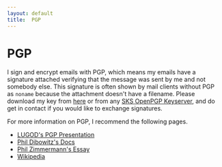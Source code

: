 ```yaml
---
layout: default
title:  PGP
---
```


# PGP
I sign and encrypt emails with PGP, which means my emails
have a signature attached verifying that the message was sent
by me and not somebody else.
This signature is often shown by mail clients without
PGP as `noname` because the attachment doesn't have a filename.
Please download my key from [here](/data/bdamos_pgp.asc)
or from any [SKS OpenPGP Keyserver](http://keyserver.cns.vt.edu/),
and do get in contact if you would like to exchange signatures.

For more information on PGP, I recommend the following pages.

 + [LUGOD's PGP Presentation](http://www.lugod.org/presentations/pgp/)
 + [Phil Dibowitz's Docs](http://www.phildev.net/pgp/)
 + [Phil Zimmermann's Essay](http://www.philzimmermann.com/EN/essays/WhyIWrotePGP.html)
 + [Wikipedia](http://en.wikipedia.org/wiki/Pretty_Good_Privacy)
